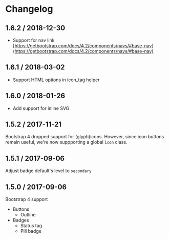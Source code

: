 # Changelog

## 1.6.2 / 2018-12-30

- Support for nav link [https://getbootstrap.com/docs/4.2/components/navs/#base-nav](https://getbootstrap.com/docs/4.2/components/navs/#base-nav)

## 1.6.1 / 2018-03-02

- Support HTML options in icon_tag helper

## 1.6.0 / 2018-01-26

- Add support for inline SVG

## 1.5.2 / 2017-11-21

Bootstrap 4 dropped support for (glyph)icons.
However, since icon buttons remain useful, we're now suppporting a global `icon` class.

## 1.5.1 / 2017-09-06

Adjust badge default's level to `secondary`

## 1.5.0 / 2017-09-06

Bootstrap 4 support

- Buttons
  - Outline
- Badges
  - Status tag
  - Pill badge
